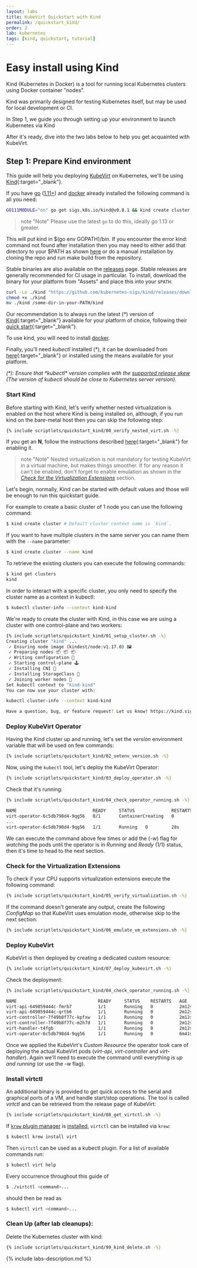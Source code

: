 ```yaml
---
layout: labs
title: KubeVirt Quickstart with Kind
permalink: /quickstart_kind/
order: 2
lab: kubernetes
tags: [kind, quickstart, tutorial]
---
```


# Easy install using Kind

Kind (Kubernetes in Docker) is a tool for running local Kubernetes clusters using Docker container "nodes".

Kind was primarily designed for testing Kubernetes itself, but may be used for local development or CI.

In Step 1, we guide you through setting up your environment to launch Kubernetes via Kind

After it's ready, dive into the two labs below to help you get
acquainted with KubeVirt.

## Step 1: Prepare Kind environment

This guide will help you deploying [KubeVirt](https://kubevirt.io) on
Kubernetes, we'll be using
[Kind](https://github.com/kubernetes-sigs/kind){:target="\_blank"}.

If you have [go](https://golang.org/) ([1.11+](https://golang.org/doc/devel/release.html#policy)) and [docker](https://www.docker.com/)
already installed the following command is all you need:

```bash
GO111MODULE="on" go get sigs.k8s.io/kind@v0.8.1 && kind create cluster
```

> note "Note"
> Please use the latest `go` to do this, ideally go 1.13 or greater.

This will put kind in $(go env GOPATH)/bin. If you encounter the error kind: command not found after installation then you may need to
either add that directory to your $PATH as shown [here](https://golang.org/doc/code.html#GOPATH) or do a manual installation by cloning
the repo and run make build from the repository.

Stable binaries are also available on the [releases](https://github.com/kubernetes-sigs/kind/releases) page. Stable releases are generally
recommended for CI usage in particular. To install, download the binary for your platform from "Assets" and place this into your `$PATH`:

```bash
curl -Lo ./kind "https://github.com/kubernetes-sigs/kind/releases/download/v0.8.1/kind-$(uname)-amd64"
chmod +x ./kind
mv ./kind /some-dir-in-your-PATH/kind
```

Our recommendation is to always run the latest (\*) version of
[Kind](https://github.com/kubernetes-sigs/kind){:target="\_blank"}
available for your platform of choice, following their
[quick start](https://kind.sigs.k8s.io/docs/user/quick-start/){:target="\_blank"}.

To use kind, you will need to install [docker](https://docs.docker.com/install/).

Finally, you'll need _kubectl_ installed (\*), it can be downloaded from [here](https://kubernetes.io/docs/tasks/tools/install-kubectl/#install-kubectl-binary-via-curl){:target="\_blank"} or installed using the means available for your platform.

_(*): Ensure that *kubectl\* version complies with the [supported release skew](https://github.com/kubernetes/community/blob/master/contributors/design-proposals/release/versioning.md#supported-releases-and-component-skew) (The version of kubectl should be close to Kubernetes server version)._

### Start Kind

Before starting with Kind, let's verify whether nested virtualization is enabled on the
host where Kind is being installed on, although, if you run kind on the bare-metal host then you can skip the following step:

```bash
{% include scriptlets/quickstart_kind/00_verify_nested_virt.sh -%}
```

If you get an **N**, follow the instructions described [here](https://docs.fedoraproject.org/en-US/quick-docs/using-nested-virtualization-in-kvm/index.html){:target="\_blank"} for enabling it.

> note "Note"
> Nested virtualization is not mandatory for testing KubeVirt in a virtual machine, but makes things smoother. If for any reason it can't be enabled,
> don't forget to enable emulation as shown in the _[Check for the Virtualization Extensions](#check-for-the-virtualization-extensions)_ section.

Let's begin, normally, Kind can be started with default values and those will be enough
to run this quickstart guide.

For example to create a basic cluster of 1 node you can use the following command:

```bash
$ kind create cluster # Default cluster context name is `kind`.
```

If you want to have multiple clusters in the same server you can name them with the `--name` parameter:

```bash
$ kind create cluster --name kind
```

To retrieve the existing clusters you can execute the following commands:

```bash
$ kind get clusters
kind
```

In order to interact with a specific cluster, you only need to specify the cluster name as a context in kubectl:

```bash
$ kubectl cluster-info --context kind-kind
```

We're ready to create the cluster with Kind, in this case we are using a cluster with one control-plane and two workers:

```bash
{% include scriptlets/quickstart_kind/01_setup_cluster.sh -%}
Creating cluster "kind" ...
 ✓ Ensuring node image (kindest/node:v1.17.0) 🖼
 ✓ Preparing nodes 📦 📦 📦
 ✓ Writing configuration 📜
 ✓ Starting control-plane 🕹️
 ✓ Installing CNI 🔌
 ✓ Installing StorageClass 💾
 ✓ Joining worker nodes 🚜
Set kubectl context to "kind-kind"
You can now use your cluster with:

kubectl cluster-info --context kind-kind

Have a question, bug, or feature request? Let us know! https://kind.sigs.k8s.io/#community 🙂
```

### Deploy KubeVirt Operator

Having the Kind cluster up and running, let's set the _version_ environment
variable that will be used on few commands:

```bash
{% include scriptlets/quickstart_kind/02_setenv_version.sh -%}
```

Now, using the `kubectl` tool, let's deploy the KubeVirt Operator:

```bash
{% include scriptlets/quickstart_kind/03_deploy_operator.sh -%}
```

Check that it's running:

```bash
{% include scriptlets/quickstart_kind/04_check_operator_running.sh -%}

NAME                             READY     STATUS              RESTARTS   AGE
virt-operator-6c5db798d4-9qg56   0/1       ContainerCreating   0          12s
...
virt-operator-6c5db798d4-9qg56   1/1       Running   0         28s
```

We can execute the command above few times or add the (_-w_) flag for _watching_
the pods until the operator is in _Running_ and _Ready_ (1/1) status, then it's time
to head to the next section.

### Check for the Virtualization Extensions

To check if your CPU supports virtualization extensions execute the
following command:

```bash
{% include scriptlets/quickstart_kind/05_verify_virtualization.sh -%}
```

If the command doesn't generate any output, create the following _ConfigMap_
so that KubeVirt uses emulation mode, otherwise skip to the next section:

```bash
{% include scriptlets/quickstart_kind/06_emulate_vm_extensions.sh -%}
```

### Deploy KubeVirt

KubeVirt is then deployed by creating a dedicated custom resource:

```bash
{% include scriptlets/quickstart_kind/07_deploy_kubevirt.sh -%}
```

Check the deployment:

```bash
{% include scriptlets/quickstart_kind/04_check_operator_running.sh -%}

NAME                               READY     STATUS    RESTARTS   AGE
virt-api-649859444c-fmrb7          1/1       Running   0          2m12s
virt-api-649859444c-qrtb6          1/1       Running   0          2m12s
virt-controller-7f49b8f77c-kpfxw   1/1       Running   0          2m12s
virt-controller-7f49b8f77c-m2h7d   1/1       Running   0          2m12s
virt-handler-t4fgb                 1/1       Running   0          2m12s
virt-operator-6c5db798d4-9qg56     1/1       Running   0          6m41s
```

Once we applied the KubeVirt's _Custom Resource_ the operator took care of deploying the
actual KubeVirt pods (_virt-api_, _virt-controller_ and _virt-handler_). Again
we'll need to execute the command until everything is _up and running_
(or use the _-w_ flag).

### Install virtctl

An additional binary is provided to get quick access to the serial and graphical ports of a VM, and handle start/stop operations.
The tool is called _virtctl_ and can be retrieved from the release page of KubeVirt:

```bash
{% include scriptlets/quickstart_kind/08_get_virtctl.sh -%}
```

If [`krew` plugin manager](https://krew.dev/) is [installed](https://github.com/kubernetes-sigs/krew/#installation), `virtctl` can be installed via `krew`:

```bash
$ kubectl krew install virt
```

Then `virtctl` can be used as a kubectl plugin. For a list of available commands run:

```bash
$ kubectl virt help
```

Every occurrence throughout this guide of

```bash
$ ./virtctl <command>...
```

should then be read as

```bash
$ kubectl virt <command>...
```

### Clean Up (after lab cleanups):

Delete the Kubernetes cluster with kind:

```bash
{% include scriptlets/quickstart_kind/99_kind_delete.sh -%}
```

{% include labs-description.md %}
